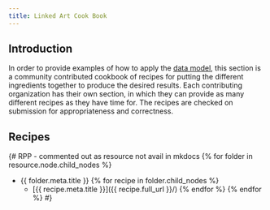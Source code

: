 ```yaml
---
title: Linked Art Cook Book
---
```


## Introduction

In order to provide examples of how to apply the [data model](/model/), this section is a community contributed cookbook of recipes for putting the different ingredients together to produce the desired results.  Each contributing organization has their own section, in which they can provide as many different recipes as they have time for.  The recipes are checked on submission for appropriateness and correctness.

## Recipes
<!-- 
  Build from folder structure /cookbook/{organization}/{recipe}/
  Each folder must have a meta.yaml with a title property
-->

{# RPP - commented out as resource not avail in mkdocs 
{% for folder in resource.node.child_nodes %}
  * {{ folder.meta.title }}
  {% for recipe in folder.child_nodes %}
    * [{{ recipe.meta.title }}]({{ recipe.full_url }}/)
  {% endfor %}
{% endfor %}
#}

